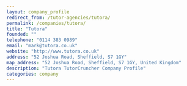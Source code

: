 ```yaml
---
layout: company_profile
redirect_from: /tutor-agencies/tutora/
permalink: /companies/tutora/
title: "Tutora"
founded: ""
telephone: "0114 383 0989"
email: "mark@tutora.co.uk"
website: "http://www.tutora.co.uk"
address: "52 Joshua Road, Sheffield, S7 1GY"
map_address: "52 Joshua Road, Sheffield, S7 1GY, United Kingdom"
description: "Tutora TutorCruncher Company Profile"
categories: company
---
```


